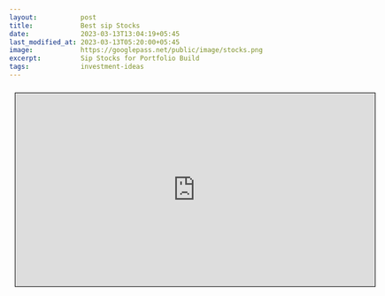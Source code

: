 ```yaml
---
layout:           post
title:            Best sip Stocks
date:             2023-03-13T13:04:19+05:45
last_modified_at: 2023-03-13T05:20:00+05:45
image:            https://googlepass.net/public/image/stocks.png
excerpt:          Sip Stocks for Portfolio Build
tags:             investment-ideas
---
```




<iframe src="https://docs.google.com/spreadsheets/d/e/2PACX-1vQ1_cvnKs-teq4hboI4XBe5dtjXJ9airf4kC9A1DQtf2wTIZynb1zfhSto0neLEaA/pubhtml?gid=1396465298&single=true&amp;widget=true&amp;headers=false" scrolling="yes" style="border: 1px solid black; position: relative; margin-left: 10px; margin-top: 10px; width: 650px; height: 350px; ">
</iframe>
